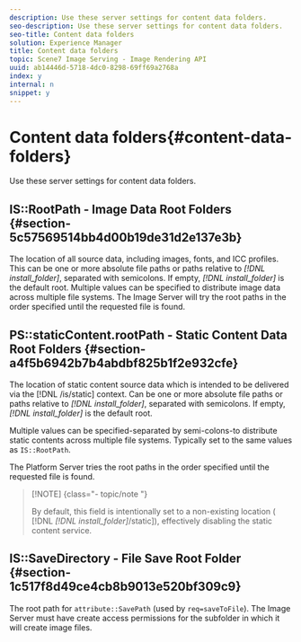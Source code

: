 ```yaml
---
description: Use these server settings for content data folders.
seo-description: Use these server settings for content data folders.
seo-title: Content data folders
solution: Experience Manager
title: Content data folders
topic: Scene7 Image Serving - Image Rendering API
uuid: ab14446d-5718-4dc0-8298-69ff69a2768a
index: y
internal: n
snippet: y
---
```


# Content data folders{#content-data-folders}

Use these server settings for content data folders.

## IS::RootPath - Image Data Root Folders {#section-5c57569514bb4d00b19de31d2e137e3b}

The location of all source data, including images, fonts, and ICC profiles. This can be one or more absolute file paths or paths relative to *[!DNL install_folder]*, separated with semicolons. If empty, *[!DNL install_folder]* is the default root. Multiple values can be specified to distribute image data across multiple file systems. The Image Server will try the root paths in the order specified until the requested file is found.

## PS::staticContent.rootPath - Static Content Data Root Folders {#section-a4f5b6942b7b4abdbf825b1f2e932cfe}

The location of static content source data which is intended to be delivered via the [!DNL /is/static] context. Can be one or more absolute file paths or paths relative to *[!DNL install_folder]*, separated with semicolons. If empty, *[!DNL install_folder]* is the default root.

Multiple values can be specified-separated by semi-colons-to distribute static contents across multiple file systems. Typically set to the same values as `IS::RootPath`.

The Platform Server tries the root paths in the order specified until the requested file is found.

>[!NOTE] {class="- topic/note "}
>
>By default, this field is intentionally set to a non-existing location ( [!DNL *[!DNL install_folder]*/static]), effectively disabling the static content service.

## IS::SaveDirectory - File Save Root Folder {#section-1c517f8d49ce4cb8b9013e520bf309c9}

The root path for `attribute::SavePath` (used by `req=saveToFile`). The Image Server must have create access permissions for the subfolder in which it will create image files. 
